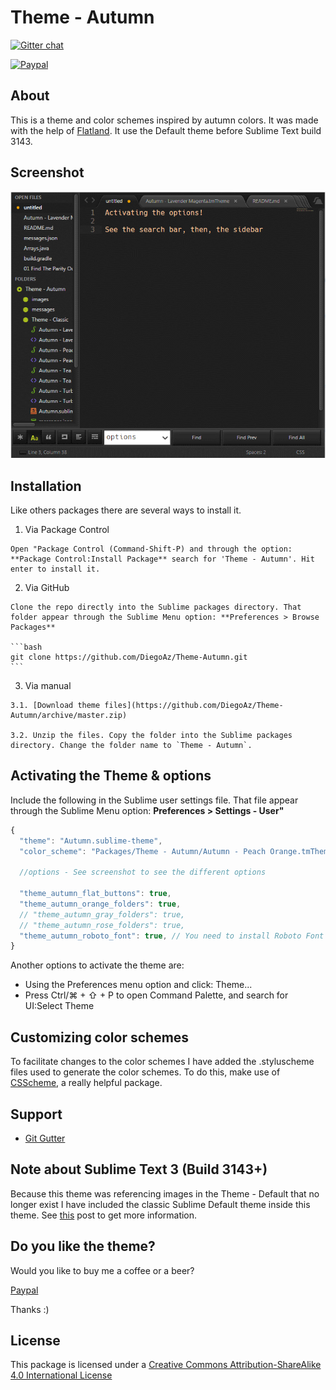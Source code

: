 # Theme - Autumn

[![Gitter chat](https://badges.gitter.im/gitterHQ/gitter.png)](https://gitter.im/Theme-Autumn/Lobby)

[![Paypal](https://www.paypalobjects.com/webstatic/mktg/logo/pp_cc_mark_37x23.jpg)](https://www.paypal.me/DiegoAz)


## About

  This is a theme and color schemes inspired by autumn colors. It was made with the help of [Flatland](https://github.com/thinkpixellab/flatland). It use the Default theme before Sublime Text build 3143.

## Screenshot

  ![Screenshot](screenshot.gif)


## Installation

  Like others packages there are several ways to install it.

  1. Via Package Control   

    Open "Package Control (Command-Shift-P) and through the option: **Package Control:Install Package** search for 'Theme - Autumn'. Hit enter to install it.
   

  2. Via GitHub

    Clone the repo directly into the Sublime packages directory. That folder appear through the Sublime Menu option: **Preferences > Browse Packages** 

    ```bash
    git clone https://github.com/DiegoAz/Theme-Autumn.git
    ```

  3. Via manual

    3.1. [Download theme files](https://github.com/DiegoAz/Theme-Autumn/archive/master.zip)

    3.2. Unzip the files. Copy the folder into the Sublime packages directory. Change the folder name to `Theme - Autumn`.


## Activating the Theme & options

  Include the following in the Sublime user settings file. That file appear through the Sublime Menu option: **Preferences > Settings - User"**

  ```javascript
  {
    "theme": "Autumn.sublime-theme",
    "color_scheme": "Packages/Theme - Autumn/Autumn - Peach Orange.tmTheme"

    //options - See screenshot to see the different options 

    "theme_autumn_flat_buttons": true,
    "theme_autumn_orange_folders": true,
    // "theme_autumn_gray_folders": true,
    // "theme_autumn_rose_folders": true,
    "theme_autumn_roboto_font": true, // You need to install Roboto Font and Roboto Font Medium 
  }
  ```
  Another options to activate the theme are:

  - Using the Preferences menu option and click: Theme... 
  - Press Ctrl/⌘ + ⇧ + P to open Command Palette, and search for UI:Select Theme

## Customizing color schemes

  To facilitate changes to the color schemes I have added the .styluscheme files used to generate the color schemes. To do this, make use of [CSScheme](https://packagecontrol.io/packages/CSScheme), a really helpful package.


## Support

  - [Git Gutter](https://packagecontrol.io/packages/GitGutter)

## Note about Sublime Text 3 (Build 3143+)

  Because this theme was referencing images in the Theme - Default that no longer exist I have included the classic Sublime Default theme inside this theme. See [this](https://forum.sublimetext.com/t/very-colorful-tabs/31244) post to get more information.

## Do you like the theme?

  Would you like to buy me a coffee or a beer?

  [Paypal](https://www.paypal.me/DiegoAz)  

  Thanks :)

## License

  This package is licensed under a [Creative Commons Attribution-ShareAlike 4.0 International License](http://creativecommons.org/licenses/by-sa/4.0/)